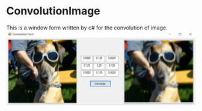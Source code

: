 # ConvolutionImage

This is a window form written by c# for the convolution of image.
![alt text](https://github.com/CakeNuthep/ConvolutionImage/blob/master/image/Application.PNG)  